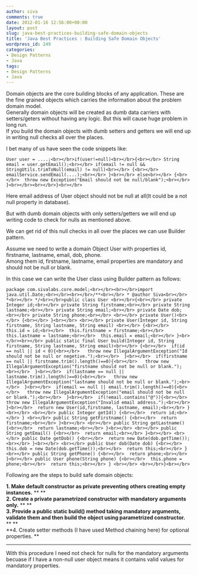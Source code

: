 ```yaml
---
author: siva
comments: true
date: 2012-01-16 12:56:00+00:00
layout: post
slug: java-best-practices-building-safe-domain-objects
title: 'Java Best Practices : Building Safe Domain Objects'
wordpress_id: 249
categories:
- Design Patterns
- Java
tags:
- Design Patterns
- Java
---
```


Domain objects are the core building blocks of any application. These are the fine grained objects which carries the information about the problem domain model.  
Generally domain objects will be created as dumb data carriers with setters/geters without having any logic. But this will cause huge problem in long run.  
If you build the domain objects with dumb setters and getters we will end up in writing null checks all over the places.  
  
I bet many of us have seen the code snippets like:  
  

    
    User user = ....;<br></br>if(user!=null)<br></br>{<br></br> String email = user.getEmail();<br></br> if(email != null && StringUtils.trimToNull(email) != null)<br></br> {<br></br>  emailService.sendEmail(....);<br></br> }<br></br> else<br></br> {<br></br>  throw new Exception("Email should not be null/blank");<br></br> }<br></br><br></br>}<br></br>

  
Here email address of User object should not be null at all(It could be a not null property in database).  
  
But with dumb domain objects with only setters/getters we will end up writing code to check for nulls as mentioned above.  
  
We can get rid of this null checks in all over the places we can use Builder pattern.  
  
Assume we need to write a domain Object User with properties id, firstname, lastname, email, dob, phone.  
Among them id, firstname, lastname, email properties are mandatory and should not be null or blank.  
  
In this case we can write the User class using Builder pattern as follows:  
  

    
    package com.sivalabs.core.model;<br></br><br></br>import java.util.Date;<br></br><br></br>/**<br></br> * @author Siva<br></br> *<br></br> */<br></br>public class User <br></br>{<br></br> private Integer id;<br></br> private String firstname;<br></br> private String lastname;<br></br> private String email;<br></br> private Date dob;<br></br> private String phone;<br></br> <br></br> private User()<br></br> {<br></br> }<br></br> <br></br> private User(Integer id, String firstname, String lastname, String email) <br></br> {<br></br>  this.id = id;<br></br>  this.firstname = firstname;<br></br>  this.lastname = lastname;<br></br>  this.email = email;<br></br> }<br></br><br></br> public static final User build(Integer id, String firstname, String lastname, String email)<br></br> {<br></br>  if(id == null || id < 0){<br></br>   throw new IllegalArgumentException("Id should not be null or negetive.");<br></br>  }<br></br>  if(firstname == null || firstname.trim().length()==0){<br></br>   throw new IllegalArgumentException("firstname should not be null or blank.");<br></br>  }<br></br>  if(lastname == null || lastname.trim().length()==0){<br></br>   throw new IllegalArgumentException("lastname should not be null or blank.");<br></br>  }<br></br>  if(email == null || email.trim().length()==0){<br></br>   throw new IllegalArgumentException("email should not be null or blank.");<br></br>  }<br></br>  if(!email.contains("@")){<br></br>   throw new IllegalArgumentException("Invalid email address.");<br></br>  }<br></br>  return new User(id,firstname, lastname, email);<br></br> }<br></br> <br></br> public Integer getId() {<br></br>  return id;<br></br> } <br></br> public String getFirstname() {<br></br>  return firstname;<br></br> }<br></br> <br></br> public String getLastname() {<br></br>  return lastname;<br></br> }<br></br> <br></br> public String getEmail() {<br></br>  return email;<br></br> }<br></br> <br></br> public Date getDob() {<br></br>  return new Date(dob.getTime());<br></br> }<br></br> <br></br> public User dob(Date dob) {<br></br>  this.dob = new Date(dob.getTime());<br></br>  return this;<br></br> }<br></br> public String getPhone() {<br></br>  return phone;<br></br> }<br></br> public User phone(String phone) {<br></br>  this.phone = phone;<br></br>  return this;<br></br> } <br></br> <br></br>}<br></br>

Following are the steps to build safe domain objects:  
  
**1. Make default constructor as private preventing others creating empty instances.** ** **  
**2. Create a private parametrized constructor with mandatory arguments only.** ** **  
**3. Provide a public static build() method taking mandatory arguments, validate them and then build the object using parametrized constructor.** ** **  
**4. Create setter methods (I have used Method chaining here) for optional properties. **  
** **   
With this procedure I need not check for nulls for the mandatory arguments becuase if I have a non-null user object means it contains valid values for mandatory properties.
